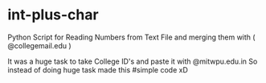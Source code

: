 # int-plus-char
Python Script for Reading Numbers from Text File and merging them with ( @collegemail.edu )

It was a huge task to take College ID's and paste it with @mitwpu.edu.in 
So instead of doing huge task made this #simple code xD


